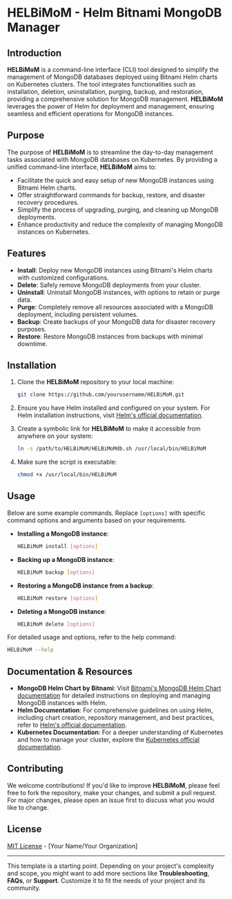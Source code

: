 # HELBiMoM - Helm Bitnami MongoDB Manager

## Introduction

**HELBiMoM** is a command-line interface (CLI) tool designed to simplify the management of MongoDB databases deployed using Bitnami Helm charts on Kubernetes clusters. The tool integrates functionalities such as installation, deletion, uninstallation, purging, backup, and restoration, providing a comprehensive solution for MongoDB management. **HELBiMoM** leverages the power of Helm for deployment and management, ensuring seamless and efficient operations for MongoDB instances.

## Purpose

The purpose of **HELBiMoM** is to streamline the day-to-day management tasks associated with MongoDB databases on Kubernetes. By providing a unified command-line interface, **HELBiMoM** aims to:

- Facilitate the quick and easy setup of new MongoDB instances using Bitnami Helm charts.
- Offer straightforward commands for backup, restore, and disaster recovery procedures.
- Simplify the process of upgrading, purging, and cleaning up MongoDB deployments.
- Enhance productivity and reduce the complexity of managing MongoDB instances on Kubernetes.

## Features

- **Install**: Deploy new MongoDB instances using Bitnami's Helm charts with customized configurations.
- **Delete**: Safely remove MongoDB deployments from your cluster.
- **Uninstall**: Uninstall MongoDB instances, with options to retain or purge data.
- **Purge**: Completely remove all resources associated with a MongoDB deployment, including persistent volumes.
- **Backup**: Create backups of your MongoDB data for disaster recovery purposes.
- **Restore**: Restore MongoDB instances from backups with minimal downtime.

## Installation

1. Clone the **HELBiMoM** repository to your local machine:

   ```bash
   git clone https://github.com/yourusername/HELBiMoM.git
   ```

2. Ensure you have Helm installed and configured on your system. For Helm installation instructions, visit [Helm's official documentation](https://helm.sh/docs/intro/install/).

3. Create a symbolic link for **HELBiMoM** to make it accessible from anywhere on your system:

   ```bash
   ln -s /path/to/HELBiMoM/HELBiMoMdb.sh /usr/local/bin/HELBiMoM
   ```

4. Make sure the script is executable:

   ```bash
   chmod +x /usr/local/bin/HELBiMoM
   ```

## Usage

Below are some example commands. Replace `[options]` with specific command options and arguments based on your requirements.

- **Installing a MongoDB instance**:

  ```bash
  HELBiMoM install [options]
  ```

- **Backing up a MongoDB instance**:

  ```bash
  HELBiMoM backup [options]
  ```

- **Restoring a MongoDB instance from a backup**:

  ```bash
  HELBiMoM restore [options]
  ```

- **Deleting a MongoDB instance**:

  ```bash
  HELBiMoM delete [options]
  ```

For detailed usage and options, refer to the help command:

```bash
HELBiMoM --help
```

## Documentation & Resources

- **MongoDB Helm Chart by Bitnami**: Visit [Bitnami's MongoDB Helm Chart documentation](https://bitnami.com/stack/mongodb/helm) for detailed instructions on deploying and managing MongoDB instances with Helm.
- **Helm Documentation**: For comprehensive guidelines on using Helm, including chart creation, repository management, and best practices, refer to [Helm's official documentation](https://helm.sh/docs/).
- **Kubernetes Documentation**: For a deeper understanding of Kubernetes and how to manage your cluster, explore the [Kubernetes official documentation](https://kubernetes.io/docs/home/).

## Contributing

We welcome contributions! If you'd like to improve **HELBiMoM**, please feel free to fork the repository, make your changes, and submit a pull request. For major changes, please open an issue first to discuss what you would like to change.

## License

[MIT License](LICENSE.md) - [Your Name/Your Organization]

---

This template is a starting point. Depending on your project's complexity and scope, you might want to add more sections like **Troubleshooting**, **FAQs**, or **Support**. Customize it to fit the needs of your project and its community.